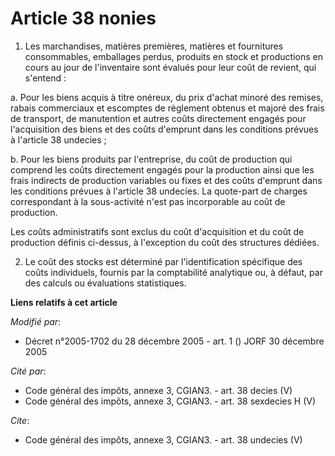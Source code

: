 # Article 38 nonies

1. Les marchandises, matières premières, matières et fournitures consommables, emballages perdus, produits en stock et
productions en cours au jour de l'inventaire sont évalués pour leur coût de revient, qui s'entend : 

a. Pour les biens acquis à titre onéreux, du prix d'achat minoré des remises, rabais commerciaux et escomptes de règlement
obtenus et majoré des frais de transport, de manutention et autres coûts directement engagés pour l'acquisition des biens et
des coûts d'emprunt dans les conditions prévues à l'article 38 undecies ; 

b. Pour les biens produits par l'entreprise, du coût de production qui comprend les coûts directement engagés pour la
production ainsi que les frais indirects de production variables ou fixes et des coûts d'emprunt dans les conditions prévues
à l'article 38 undecies. La quote-part de charges correspondant à la sous-activité n'est pas incorporable au coût de
production. 

Les coûts administratifs sont exclus du coût d'acquisition et du coût de production définis ci-dessus, à l'exception du coût
des structures dédiées. 

2. Le coût des stocks est déterminé par l'identification spécifique des coûts individuels, fournis par la comptabilité
analytique ou, à défaut, par des calculs ou évaluations statistiques.

**Liens relatifs à cet article**

_Modifié par_:

  - Décret n°2005-1702 du 28 décembre 2005 - art. 1 () JORF 30 décembre 2005

_Cité par_:

  - Code général des impôts, annexe 3, CGIAN3. - art. 38 decies (V)
  - Code général des impôts, annexe 3, CGIAN3. - art. 38 sexdecies H (V)

_Cite_:

  - Code général des impôts, annexe 3, CGIAN3. - art. 38 undecies (V)
